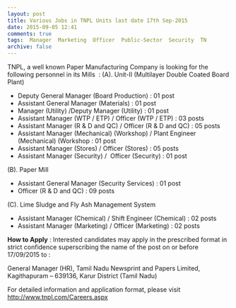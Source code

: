 ```yaml
---
layout: post
title: Various Jobs in TNPL Units last date 17th Sep-2015   
date: 2015-09-05 12:41
comments: true
tags:  Manager  Marketing  Officer  Public-Sector  Security  TN 
archive: false
---
```

TNPL, a well known Paper Manufacturing Company is looking for the following personnel in its Mills  :
(A). Unit-II (Multilayer Double Coated Board Plant) 

- Deputy General Manager (Board Production) : 01 post
- Assistant General Manager (Materials) : 01 post
- Manager (Utility) /Deputy Manager (Utility) : 01 post
- Assistant Manager (WTP / ETP) / Officer (WTP / ETP) : 03 posts
- Assistant Manager (R & D and QC) / Officer (R & D and QC) : 05 posts
- Assistant Manager (Mechanical) (Workshop) / Plant Engineer (Mechanical) (Workshop : 01 post
- Assistant Manager (Stores) / Officer (Stores) : 05 posts
- Assistant Manager (Security) /  Officer (Security) : 01 post

(B). Paper Mill 

- Assistant General Manager (Security Services) : 01 post
- Officer (R & D and QC) : 09 posts

(C). Lime Sludge and Fly Ash Management System

- Assistant Manager (Chemical) / Shift Engineer (Chemical) : 02 posts
- Assistant Manager (Marketing) / Officer (Marketing) : 02 posts

**How to Apply** : Interested candidates may apply in the prescribed format in strict confidence superscribing the name of the post on or before 17/09/2015 to :

General Manager (HR), Tamil Nadu Newsprint and Papers Limited,  Kagithapuram – 639136, Karur District (Tamil Nadu) 


For detailed information and application format, please visit <http://www.tnpl.com/Careers.aspx>




